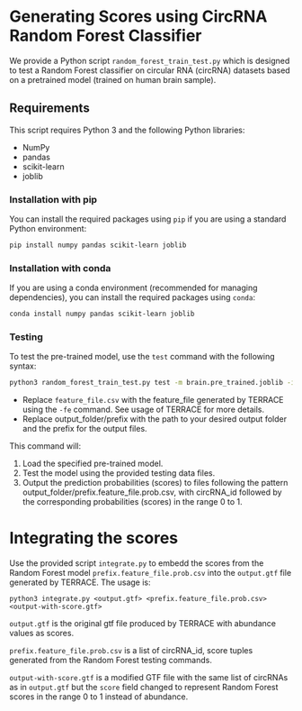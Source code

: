 # Generating Scores using CircRNA Random Forest Classifier

We provide a Python script `random_forest_train_test.py` which is designed to test a Random Forest classifier on circular RNA (circRNA) datasets based on a pretrained model (trained on human brain sample).

## Requirements

This script requires Python 3 and the following Python libraries:

- NumPy
- pandas
- scikit-learn
- joblib

### Installation with pip

You can install the required packages using `pip` if you are using a standard Python environment:

```bash
pip install numpy pandas scikit-learn joblib
```

### Installation with conda

If you are using a conda environment (recommended for managing dependencies), you can install the required packages using `conda`:

```bash
conda install numpy pandas scikit-learn joblib
```

### Testing

To test the pre-trained model, use the `test` command with the following syntax:

```bash
python3 random_forest_train_test.py test -m brain.pre_trained.joblib -i feature_file.csv -o output_folder/prefix
```

* Replace `feature_file.csv` with the feature_file generated by TERRACE using the `-fe` command. See usage of TERRACE for more details.
* Replace output_folder/prefix with the path to your desired output folder and the prefix for the output files.

This command will:

1. Load the specified pre-trained model.
2. Test the model using the provided testing data files.
3. Output the prediction probabilities (scores) to files following the pattern output_folder/prefix.feature_file.prob.csv, with circRNA_id followed by the corresponding probabilities (scores) in the range 0 to 1.

# Integrating the scores

Use the provided script `integrate.py` to embedd the scores from the Random Forest model `prefix.feature_file.prob.csv` into the `output.gtf` file generated by TERRACE. The usage is:

```
python3 integrate.py <output.gtf> <prefix.feature_file.prob.csv> <output-with-score.gtf>
```

`output.gtf` is the original gtf file produced by TERRACE with abundance values as scores.

`prefix.feature_file.prob.csv` is a list of circRNA_id, score tuples generated from the Random Forest testing commands.

`output-with-score.gtf` is a modified GTF file with the same list of circRNAs as in `output.gtf` but the `score` field changed to represent Random Forest scores in the range 0 to 1 instead of  abundance.


